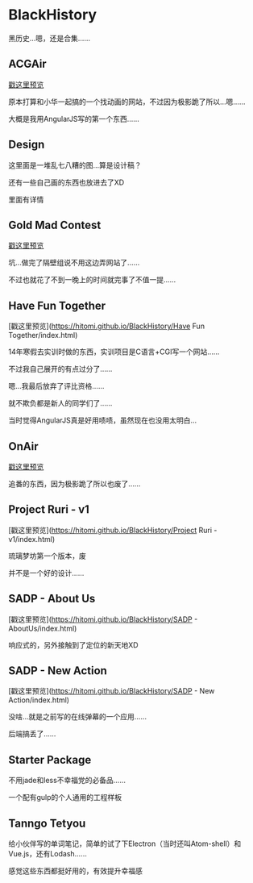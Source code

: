 # BlackHistory
黑历史…嗯，还是合集……

## ACGAir
[戳这里预览](https://hitomi.github.io/BlackHistory/ACGAir/index.html)

原本打算和小华一起搞的一个找动画的网站，不过因为极影跪了所以…嗯……

大概是我用AngularJS写的第一个东西……

## Design
这里面是一堆乱七八糟的图…算是设计稿？

还有一些自己画的东西也放进去了XD

里面有详情

## Gold Mad Contest
[戳这里预览](https://hitomi.github.io/BlackHistory/ACGAir/index.html)

坑…做完了隔壁组说不用这边弄网站了……

不过也就花了不到一晚上的时间就完事了不值一提……

## Have Fun Together
[戳这里预览](https://hitomi.github.io/BlackHistory/Have Fun Together/index.html)

14年寒假去实训时做的东西，实训项目是C语言+CGI写一个网站……

不过我自己展开的有点过分了……

嗯…我最后放弃了评比资格……

就不欺负都是新人的同学们了……

当时觉得AngularJS真是好用啧啧，虽然现在也没用太明白…

## OnAir
[戳这里预览](https://hitomi.github.io/BlackHistory/OnAir/index.html)

追番的东西，因为极影跪了所以也废了……

## Project Ruri - v1
[戳这里预览](https://hitomi.github.io/BlackHistory/Project Ruri - v1/index.html)

琉璃梦坊第一个版本，废

并不是一个好的设计……

## SADP - About Us
[戳这里预览](https://hitomi.github.io/BlackHistory/SADP - AboutUs/index.html)

响应式的，另外接触到了定位的新天地XD

## SADP - New Action
[戳这里预览](https://hitomi.github.io/BlackHistory/SADP - New Action/index.html)

没啥…就是之前写的在线弹幕的一个应用……

后端搞丢了……

## Starter Package
不用jade和less不幸福党的必备品……

一个配有gulp的个人通用的工程样板

## Tanngo Tetyou
给小伙伴写的单词笔记，简单的试了下Electron（当时还叫Atom-shell）和Vue.js，还有Lodash……

感觉这些东西都挺好用的，有效提升幸福感
